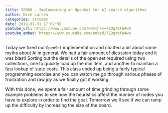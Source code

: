 ```yaml
---
title: S0008 - Implementing an OpenSet for AI search algorithms
author: Nick Larsen
categories: streams
date: 2019-01-31 17:07:58
youtube_url: https://www.youtube.com/watch?v=7ZDgtKfW4wA
youtube_embed: https://www.youtube.com/embed/7ZDgtKfW4wA
---
```


Today we fixed our `OpenSet` implementation and chatted a bit about some myths about AI in general.  We had a fair amount of dicussion today and it was blast!  Sorting out the details of the open set required using two collections, one to quickly load up the min item, and another to maintain a fast lookup of state costs.  This class ended up being a fairly typical programming exercise and you can watch me go through various phases of frustration and raw joy as we finally got it working.

With this done, we spent a fair amount of time grinding through some example problems to see how the heuristics affect the number of nodes you have to explore in order to find the goal.  Tomorrow we'll see if we can ramp up the difficulty by increasing the size of the board.
